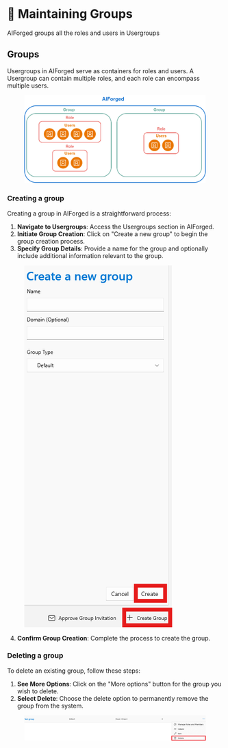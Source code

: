 # 📓 Maintaining Groups

AIForged groups all the roles and users in Usergroups

## Groups

Usergroups in AIForged serve as containers for roles and users. A Usergroup can contain multiple roles, and each role can encompass multiple users.

<figure><img src="../.gitbook/assets/Usergroups.png" alt=""><figcaption></figcaption></figure>

### Creating a group

Creating a group in AIForged is a straightforward process:

1. **Navigate to Usergroups**: Access the Usergroups section in AIForged.
2. **Initiate Group Creation**: Click on "Create a new group" to begin the group creation process.
3. **Specify Group Details**: Provide a name for the group and optionally include additional information relevant to the group.

<figure><img src="../.gitbook/assets/image (1).png" alt=""><figcaption></figcaption></figure>

4. **Confirm Group Creation**: Complete the process to create the group.

### Deleting a group

To delete an existing group, follow these steps:

1. **See More Options**: Click on the "More options" button for the group you wish to delete.
2. **Select Delete**: Choose the delete option to permanently remove the group from the system.

<figure><img src="../.gitbook/assets/image (2).png" alt=""><figcaption></figcaption></figure>
